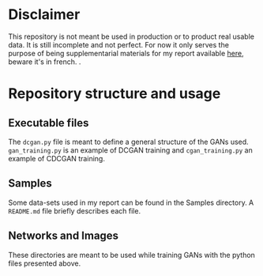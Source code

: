 # Disclaimer
This repository is not meant be used in production or to product real usable data. It is still incomplete and not perfect. For now it only serves the purpose of being supplementarial materials for my report available [here](report.pdf), beware it's in french.
.

# Repository structure and usage
## Executable files
The `dcgan.py` file is meant to define a general structure of the GANs used. `gan_training.py` is an example of DCGAN training and `cgan_training.py` an example of CDCGAN training.

## Samples
Some data-sets used in my report can be found in the Samples directory. A `README.md` file briefly describes each file.

## Networks and Images
These directories are meant to be used while training GANs with the python files presented above.
